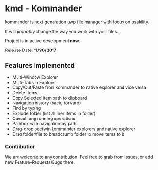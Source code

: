 
# kmd - Kommander
kommander is next generation uwp file manager with focus on usability. 

It will *probably* change the way you work with your files.

Project is in active development **now**.

Release Date: **11/30/2017**

## Features Implemented

* Multi-Window Explorer
* Multi-Tabs in Explorer
* Copy/Cut/Paste from kommander to native explorer and vice versa
* Delete Items
* Copy Selected item path to clipboard
* Navigation history (back, forward)
* Find by typing
* Explode folder (list all iner items in folder)
* Cancel long running operations
* Pathbox with navigation by path
* Drag-drop beetwin kommander explorers and native explorer
* Drag folder/file to breadcrumb folder to move items to it

### Contribution

We are welcome to any contribution. Feel free to grab from Issues, or add new Feature-Requests/Bugs there.
